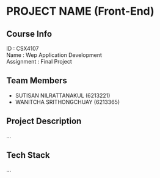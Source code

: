 # PROJECT NAME (Front-End)

## Course Info
ID : CSX4107 <br />
Name : Wep Application Development <br />
Assignment : Final Project

## Team Members
- SUTISAN NILRATTANAKUL (6213221) <br />
- WANITCHA SRITHONGCHUAY (6213365) 

## Project Description
...

## Tech Stack
...

